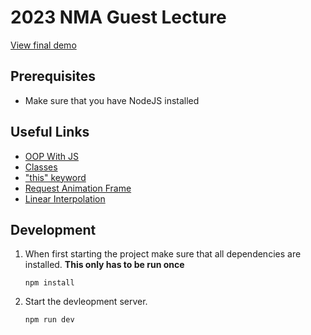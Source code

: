 # 2023 NMA Guest Lecture

[View final demo](https://newmediaarts.github.io/2023_nma_lecture/)

## Prerequisites

- Make sure that you have NodeJS installed

## Useful Links

- [OOP With JS](https://www.youtube.com/watch?v=5AWRivBk0Gw)
- [Classes](https://developer.mozilla.org/en-US/docs/Web/JavaScript/Reference/Classes)
- ["this" keyword](https://www.youtube.com/watch?v=gvicrj31JOM)
- [Request Animation Frame](https://developer.mozilla.org/en-US/docs/Web/API/window/requestAnimationFrame)
- [Linear Interpolation](https://www.youtube.com/watch?v=rcz6qvx-igs)

## Development

1. When first starting the project make sure that all dependencies are installed.
   **This only has to be run once**

   `npm install`

2. Start the devleopment server.

   `npm run dev`
